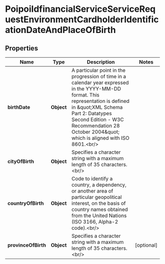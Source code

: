 # PoipoiIdfinancialServiceServiceRequestEnvironmentCardholderIdentificationDateAndPlaceOfBirth

## Properties
Name | Type | Description | Notes
------------ | ------------- | ------------- | -------------
**birthDate** | **Object** | A particular point in the progression of time in a calendar year expressed in the YYYY-MM-DD format. This representation is defined in \&quot;XML Schema Part 2: Datatypes Second Edition - W3C Recommendation 28 October 2004\&quot; which is aligned with ISO 8601.&lt;br/&gt; | 
**cityOfBirth** | **Object** | Specifies a character string with a maximum length of 35 characters.&lt;br/&gt; | 
**countryOfBirth** | **Object** | Code to identify a country, a dependency, or another area of particular geopolitical interest, on the basis of country names obtained from the United Nations (ISO 3166, Alpha-2 code).&lt;br/&gt; | 
**provinceOfBirth** | **Object** | Specifies a character string with a maximum length of 35 characters.&lt;br/&gt; |  [optional]
